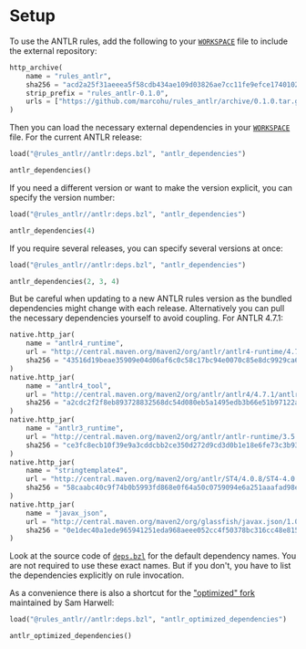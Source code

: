 # Setup

To use the ANTLR rules, add the following to your [`WORKSPACE`](https://docs.bazel.build/versions/master/build-ref.html#workspace) file to include
the external repository:

```python
http_archive(
    name = "rules_antlr",
    sha256 = "acd2a25f31aeeea5f58cdb434ae109d03826ae7cc11fe9efce1740102e3f4531",
    strip_prefix = "rules_antlr-0.1.0",
    urls = ["https://github.com/marcohu/rules_antlr/archive/0.1.0.tar.gz"],
)
```

Then you can load the necessary external dependencies in your [`WORKSPACE`](https://docs.bazel.build/versions/master/build-ref.html#workspace) file. For the current ANTLR release:

```python
load("@rules_antlr//antlr:deps.bzl", "antlr_dependencies")

antlr_dependencies()
```

If you need a different version or want to make the version explicit, you can specify the version number:

```python
load("@rules_antlr//antlr:deps.bzl", "antlr_dependencies")

antlr_dependencies(4)
```

If you require several releases, you can specify several versions at once:

```python
load("@rules_antlr//antlr:deps.bzl", "antlr_dependencies")

antlr_dependencies(2, 3, 4)
```
But be careful when updating to a new ANTLR rules version as the bundled dependencies
might change with each release. Alternatively you can pull the necessary dependencies yourself to
avoid coupling. For ANTLR 4.7.1:

```python
native.http_jar(
    name = "antlr4_runtime",
    url = "http://central.maven.org/maven2/org/antlr/antlr4-runtime/4.7.1/antlr4-runtime-4.7.1.jar",
    sha256 = "43516d19beae35909e04d06af6c0c58c17bc94e0070c85e8dc9929ca640dc91d",
)
native.http_jar(
    name = "antlr4_tool",
    url = "http://central.maven.org/maven2/org/antlr/antlr4/4.7.1/antlr4-4.7.1.jar",
    sha256 = "a2cdc2f2f8eb893728832568dc54d080eb5a1495edb3b66e51b97122a60a0d87",
)
native.http_jar(
    name = "antlr3_runtime",
    url = "http://central.maven.org/maven2/org/antlr/antlr-runtime/3.5.2/antlr-runtime-3.5.2.jar",
    sha256 = "ce3fc8ecb10f39e9a3cddcbb2ce350d272d9cd3d0b1e18e6fe73c3b9389c8734",
)
native.http_jar(
    name = "stringtemplate4",
    url = "http://central.maven.org/maven2/org/antlr/ST4/4.0.8/ST4-4.0.8.jar",
    sha256 = "58caabc40c9f74b0b5993fd868e0f64a50c0759094e6a251aaafad98edfc7a3b",
)
native.http_jar(
    name = "javax_json",
    url = "http://central.maven.org/maven2/org/glassfish/javax.json/1.0.4/javax.json-1.0.4.jar",
    sha256 = "0e1dec40a1ede965941251eda968aeee052cc4f50378bc316cc48e8159bdbeb4",
)
```

Look at the source code of
[`deps.bzl`](https://github.com/marcohu/rules_antlr/tree/master/antlr/deps.bzl) for the
default dependency names. You are not required to use these exact names. But if you don't, you have to list the dependencies explicitly on rule
invocation.


As a convenience there is also a shortcut for the ["optimized" fork](https://github.com/tunnelvisionlabs/antlr4) maintained by Sam Harwell:

```python
load("@rules_antlr//antlr:deps.bzl", "antlr_optimized_dependencies")

antlr_optimized_dependencies()
```

